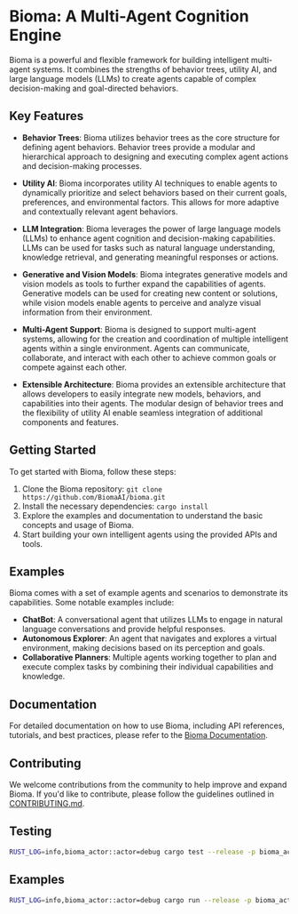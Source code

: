 # Bioma: A Multi-Agent Cognition Engine

Bioma is a powerful and flexible framework for building intelligent multi-agent systems. It combines the strengths of behavior trees, utility AI, and large language models (LLMs) to create agents capable of complex decision-making and goal-directed behaviors.

## Key Features

- **Behavior Trees**: Bioma utilizes behavior trees as the core structure for defining agent behaviors. Behavior trees provide a modular and hierarchical approach to designing and executing complex agent actions and decision-making processes.

- **Utility AI**: Bioma incorporates utility AI techniques to enable agents to dynamically prioritize and select behaviors based on their current goals, preferences, and environmental factors. This allows for more adaptive and contextually relevant agent behaviors.

- **LLM Integration**: Bioma leverages the power of large language models (LLMs) to enhance agent cognition and decision-making capabilities. LLMs can be used for tasks such as natural language understanding, knowledge retrieval, and generating meaningful responses or actions.

- **Generative and Vision Models**: Bioma integrates generative models and vision models as tools to further expand the capabilities of agents. Generative models can be used for creating new content or solutions, while vision models enable agents to perceive and analyze visual information from their environment.

- **Multi-Agent Support**: Bioma is designed to support multi-agent systems, allowing for the creation and coordination of multiple intelligent agents within a single environment. Agents can communicate, collaborate, and interact with each other to achieve common goals or compete against each other.

- **Extensible Architecture**: Bioma provides an extensible architecture that allows developers to easily integrate new models, behaviors, and capabilities into their agents. The modular design of behavior trees and the flexibility of utility AI enable seamless integration of additional components and features.

## Getting Started

To get started with Bioma, follow these steps:

1. Clone the Bioma repository: `git clone https://github.com/BiomaAI/bioma.git`
2. Install the necessary dependencies: `cargo install`
3. Explore the examples and documentation to understand the basic concepts and usage of Bioma.
4. Start building your own intelligent agents using the provided APIs and tools.

## Examples

Bioma comes with a set of example agents and scenarios to demonstrate its capabilities. Some notable examples include:

- **ChatBot**: A conversational agent that utilizes LLMs to engage in natural language conversations and provide helpful responses.
- **Autonomous Explorer**: An agent that navigates and explores a virtual environment, making decisions based on its perception and goals.
- **Collaborative Planners**: Multiple agents working together to plan and execute complex tasks by combining their individual capabilities and knowledge.

## Documentation

For detailed documentation on how to use Bioma, including API references, tutorials, and best practices, please refer to the [Bioma Documentation](link-to-documentation).

## Contributing

We welcome contributions from the community to help improve and expand Bioma. If you'd like to contribute, please follow the guidelines outlined in [CONTRIBUTING.md](link-to-contributing-guide).

## Testing

```bash
RUST_LOG=info,bioma_actor::actor=debug cargo test --release -p bioma_actor -- --nocapture test_actor_ping_pong
```

## Examples

```bash
RUST_LOG=info,bioma_actor::actor=debug cargo run --release -p bioma_actor --example tictactoe
```
